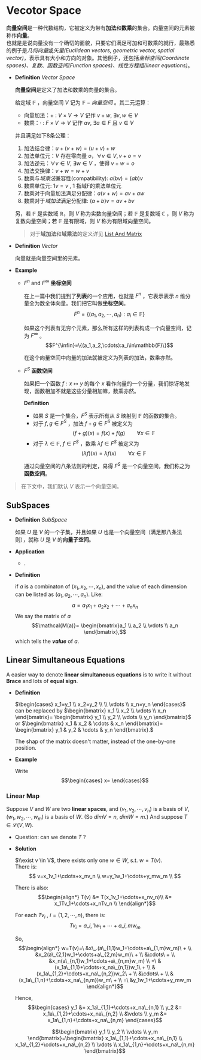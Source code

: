 # Vecotor Space

**向量空间**是一种代数结构，它被定义为带有**加法**和**数乘**的集合。向量空间的元素被称作**向量**。\
也就是是说向量没有一个确切的面貌，只要它们满足可加和可数乘的就行，最熟悉的例子是*几何向量*或*矢量(Euclidean vectors, geometric vector, spatial vector)*，表示具有大小和方向的对象。其他例子，还包括*坐标空间(Coordinate spaces)、复数、函数空间(Function spaces)、线性方程组(linear equations)*。

- **Definition** *Vector Space*

  **向量空间**是定义了加法和数乘的向量的集合。

  给定域 $\mathbb{F}$ ，向量空间 $V$ 记为 $\mathbb{F}-向量空间$ 。其二元运算：

  - 向量加法：+ : $V × V → V$ 记作 $v + w,\ ∃ v,w ∈ V$
  - 数乘：· : $F × V → V$ 记作 $av,\ ∃a ∈ F$ 且 $v ∈ V$

  并且满足如下8条公理：

  1. 加法结合律：$u + (v + w) = (u + v) + w$
  2. 加法单位元：$V$ 存在零向量 $o，∀ v ∈ V , v + o = v$
  3. 加法逆元：$∀v∈V,\ ∃w∈V$ ，使得 $v + w = o$
  4. 加法交换律：$v + w = w + v$
  5. 数乘与*域乘法*兼容性(compatibility): $a(b v) = (ab)v$
  6. 数乘单位元: $1 v = v$ , $1$ 指域F的乘法单位元
  7. 数乘对于向量加法满足分配律：$a(v + w) = a v + a w$
  8. 数乘对于*域加法*满足分配律: $(a + b)v = a v + b v$

  另，若 $\mathbb{F}$ 是实数域 ℝ，则 $V$ 称为实数向量空间；若 $\mathbb{F}$ 是复数域 ℂ ，则 $V$ 称为复数向量空间；若 $\mathbb{F}$ 是有限域，则 $V$ 称为有限域向量空间。

  > 对于**域加法**和**域乘法**的定义详见 [List And Matrix](list_and_matrix.md)

- **Definition** *Vector*
  
  向量就是向量空间里的元素。

- **Example**

  - $F^n$ and  $F^{\infty}$ **坐标空间**

    在上一篇中我们提到了**列表**的一个应用，也就是 $F^n$ ，它表示表示 $n$ 维分量全为数全体向量。我们把它叫做**坐标空间**。
    $$F^n=\{(a_1,a_2,\cdots,a_n):a_i\in\mathbb{F}\}$$

    如果这个列表有无穷个元素，那么所有这样的列表构成一个向量空间，记为 $F^{\infty}$ 。
    $$F^{\infin}=\{(a_1,a_2,\cdots):a_i\in\mathbb{F}\}$$

    在这个向量空间中向量的加法就被定义为列表的加法，数乘亦然。
  
  - $F^S$ **函数空间**

    如果把一个函数 $f:x\mapsto y$ 的每个 $x$ 看作向量的一个分量，我们惊讶地发现，函数相加不就是这些分量相加嘛，数乘亦然。

    **Definition**
    - 如果 $S$ 是一个集合，$F^S$ 表示所有从 $S$ 映射到 $\mathbb{F}$ 的函数的集合。
    - 对于 $f,g\in F^S$ ，加法 $f+g\in F^S$ 被定义为
      $$(f+g)(x)=f(x)+f(g)\qquad\forall x\in\mathbb{F}$$
    - 对于 $\lambda\in\mathbb{F},\ f\in F^S$ ，数乘 $\lambda f\in F^S$ 被定义为
      $$(\lambda f)(x)=\lambda f(x)\qquad\forall x\in\mathbb{F}$$

    通过向量空间的八条法则的判定，易得 $F^S$ 是一个向量空间，我们称之为**函数空间**。

> 在下文中，我们默认 $V$ 表示一个向量空间。

## SubSpaces

- **Definition** *SubSpace*

  如果 $U$ 是 $V$ 的一个子集，并且如果 $U$ 也是一个向量空间（满足那八条法则），就称 $U$ 是 $V$ 的**向量子空间**。

- **Application**
  
  - .

- **Definition**

  if $a$ is a combinaton of $(x_1,x_2,\cdots,x_n)$, and the value of each dimension can be listed as $(a_1,a_2,\cdots,a_n)$. Like:
  $$a = a_1x_1 + a_2x_2 + \cdots + a_nx_n$$
  We say the matrix of $a$
  $$\mathcal{M(a)}=
  \begin{bmatrix}a_1 \\
  a_2 \\
  \vdots \\
  a_n
  \end{bmatrix},$$
  which tells the ***value*** of $a$.

## Linear Simultaneous Equations

A easier way to denote **linear simultaneous equations** is to write it without **Brace** and lots of **equal sign**.

- **Definition**

  $\begin{cases}
  x_1=y_1 \\
  x_2=y_2 \\
  \\ \vdots \\
  x_n=y_n
  \end{cases}$
  can be replaced by
  $\begin{bmatrix}
  x_1 \\ x_2 \\ \vdots \\ x_n
  \end{bmatrix}=
  \begin{bmatrix}
  y_1 \\ y_2 \\ \vdots \\ y_n
  \end{bmatrix}$
  or
  $\begin{bmatrix}
  x_1 & x_2 & \cdots & x_n
  \end{bmatrix}=
  \begin{bmatrix}
  y_1 & y_2 & \cdots & y_n
  \end{bmatrix}.$

  The shap of the matrix doesn't matter, instead of the one-by-one position.
- **Example**

  Write
  $$\begin{cases}
  x=
  \end{cases}$$

### Linear Map

Suppose $V$ and $W$ are two **linear spaces**, and $(v_1,v_2,\cdots,v_n)$ is a basis of $V$, $(w_1,w_2,\cdots,w_m)$ is a basis of $W$. (So $dimV=n,\ dimW=m.)$ And suppose $T \in \mathcal{L}(V,W).$

- Question: can we denote $T$ ?
- **Solution**

  $\\exist v \in V$, there exists only one $w \in W$, s.t. $w=T(v)$.\
  There is:
  $$
  v=x_1v_1+\cdots+x_nv_n \\
  w=y_1w_1+\cdots+y_mw_m \\
  $$

  There is also:
  $$\begin{align*}
  T(v) &= T(x_1v_1+\cdots+x_nv_n)\\
  &= x_1Tv_1+\cdots+x_nTv_n \\
  \end{align*}$$

  For each $Tv_i$ , $i=(1,2,\cdots,n)$, there is:
  $$Tv_i=a\_{i,1}w_1+\cdots+a\_{i,m}w_m$$

  So,
  $$\begin{align*}
  w=T(v)=\ &x\_.(a\_{1,1}w_1+\cdots+a\_{1,m}w_m)\ + \\
  &x_2(a\_{2,1}w_1+\cdots+a\_{2,m}w_m)\ + \\
  &\cdots\ + \\
  &x_n(a\_{n,1}w_1+\cdots+a\_{n,m}w_m) \\
  =\ &(x_1a\_{1,1}+\cdots+x_na\_{n,1})w_1\ + \\
  &(x_1a\_{1,2}+\cdots+x_na\_{n,2})w_2\ + \\
  &\cdots\ + \\
  &(x_1a\_{1,n}+\cdots+x_na\_{n,m})w_m\ + \\
  =\ &y_1w_1+\cdots+y_mw_m
  \end{align*}$$

  Hence,
  $$\begin{cases}
  y_1 &= x_1a\_{1,1}+\cdots+x_na\_{n,1} \\
  y_2 &= x_1a\_{1,2}+\cdots+x_na\_{n,2} \\
  &\vdots \\
  y_m &= x_1a\_{1,n}+\cdots+x_na\_{n,m}
  \end{cases}$$

  $$\begin{bmatrix}
  y_1 \\ y_2 \\ \vdots \\ y_m
  \end{bmatrix}=\begin{bmatrix}
  x_1a\_{1,1}+\cdots+x_na\_{n,1} \\
  x_1a\_{1,2}+\cdots+x_na\_{n,2} \\
  \vdots \\
  x_1a\_{1,n}+\cdots+x_na\_{n,m}
  \end{bmatrix}$$
